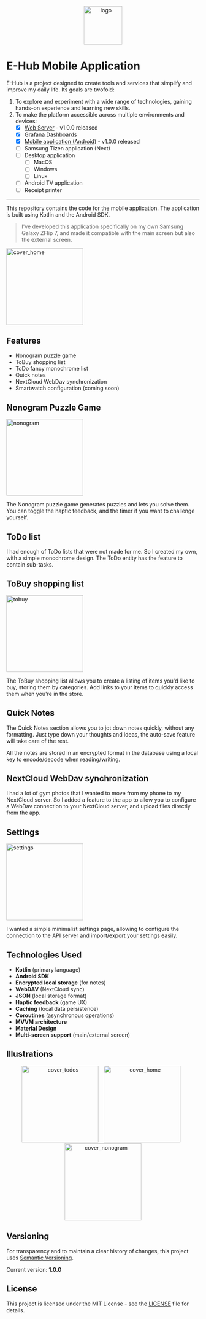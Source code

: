 <p align="center">
  <img src="res/logo.png" style="width: 100px;" alt="logo">
</p>

# E-Hub Mobile Application

E-Hub is a project designed to create tools and services that simplify and improve my daily life.
Its goals are twofold:

1. To explore and experiment with a wide range of technologies, gaining hands-on experience and learning new skills.
2. To make the platform accessible across multiple environments and devices:
   - [x] [Web Server](https://github.com/Eric-Philippe/E-Hub-Server) - v1.0.0 released
   - [x] [Grafana Dashboards](https://github.com/Eric-Philippe/E-Hub-Server/tree/main/grafana)
   - [x] [Mobile application (Android)](https://github.com/Eric-Philippe/E-Hub-Mobile) - v1.0.0 released
   - [ ] Samsung Tizen application (Next)
   - [ ] Desktop application
     - [ ] MacOS
     - [ ] Windows
     - [ ] Linux
   - [ ] Android TV application
   - [ ] Receipt printer

---

This repository contains the code for the mobile application. The application is built using Kotlin and the Android SDK.

> I've developed this application specifically on my own Samsung Galaxy ZFlip 7, and made it compatible with the main screen but also the external screen.

<img src="res/cover_home.png" style="width: 200px;" alt="cover_home">

## Features

- Nonogram puzzle game
- ToBuy shopping list
- ToDo fancy monochrome list
- Quick notes
- NextCloud WebDav synchronization
- Smartwatch configuration (coming soon)

## Nonogram Puzzle Game

<img src="res/nonogram.png" style="width: 200px;" alt="nonogram">

The Nonogram puzzle game generates puzzles and lets you solve them. You can toggle the haptic feedback, and the timer if you want to challenge yourself.

## ToDo list

I had enough of ToDo lists that were not made for me. So I created my own, with a simple monochrome design. The ToDo entity has the feature to contain sub-tasks.

## ToBuy shopping list

<img src="res/tobuy.png" style="width: 200px;" alt="tobuy">

The ToBuy shopping list allows you to create a listing of items you'd like to buy, storing them by categories.
Add links to your items to quickly access them when you're in the store.

## Quick Notes

The Quick Notes section allows you to jot down notes quickly, without any formatting. Just type down your thoughts and ideas, the auto-save feature will take care of the rest.

All the notes are stored in an encrypted format in the database using a local key to encode/decode when reading/writing.

## NextCloud WebDav synchronization

I had a lot of gym photos that I wanted to move from my phone to my NextCloud server. So I added a feature to the app to allow you to configure a WebDav connection to your NextCloud server, and upload files directly from the app.

## Settings

<img src="res/settings.png" style="width: 200px;" alt="settings">

I wanted a simple minimalist settings page, allowing to configure the connection to the API server and import/export your settings easily.

## Technologies Used

- **Kotlin** (primary language)
- **Android SDK**
- **Encrypted local storage** (for notes)
- **WebDAV** (NextCloud sync)
- **JSON** (local storage format)
- **Haptic feedback** (game UX)
- **Caching** (local data persistence)
- **Coroutines** (asynchronous operations)
- **MVVM architecture**
- **Material Design**
- **Multi-screen support** (main/external screen)

## Illustrations

<p align="center">
  <img src="res/cover_todos.png" style="width: 200px; margin-right: 10px;" alt="cover_todos">
  <img src="res/cover_home.png" style="width: 200px; margin-right: 10px;" alt="cover_home">
  <img src="res/cover_nonogram.png" style="width: 200px;" alt="cover_nonogram">
</p>

## Versioning

For transparency and to maintain a clear history of changes, this project uses [Semantic Versioning](https://semver.org/).

Current version: **1.0.0**

## License

This project is licensed under the MIT License - see the [LICENSE](LICENSE.md) file for details.

